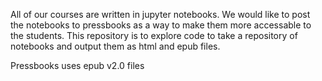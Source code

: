 All of our courses are written in jupyter notebooks. We would like to post the notebooks to pressbooks as a way to make them more accessable to the students.  This repository is to explore code to take a repository of notebooks and output them as html and epub files.

Pressbooks uses epub v2.0 files
